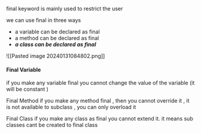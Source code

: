 final keyword is mainly used to restrict the user 

we can use final in three ways 
- a variable can be declared as final
- a method can be declared as final 
- ***a class can be declared as final***

![[Pasted image 20240131084802.png]]
#### Final Variable 
if you make any variable final you cannot change the value of the variable (it will be constant )

Final Method 
if you make any method final , then you cannot override it , it is not available to subclass , you can only overload it 

Final Class 
if you make any class as final you cannot extend it. it means sub classes cant be created to final class